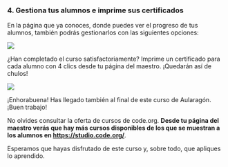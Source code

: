 
### 4. Gestiona tus alumnos e imprime sus certificados

En la página que ya conoces, donde puedes ver el progreso de tus alumnos, también podrás gestionarlos con las siguientes opciones:


![](http://moodle.catedu.es/pluginfile.php/1618/mod_book/chapter/11/Gestionar%20alumnos%20code.org.png)

¿Han completado el curso satisfactoriamente? Imprime un certificado para cada alumno con 4 clics desde tu página del maestro. ¡Quedarán así de chulos!


![](http://moodle.catedu.es/pluginfile.php/1618/mod_book/chapter/11/Certificado%20de%20code.org.png)

¡Enhorabuena! Has llegado también al final de este curso de Aularagón. ¡Buen trabajo!

No olvides consultar la oferta de cursos de code.org. **Desde tu página del maestro verás que hay más cursos disponibles de los que se muestran a los alumnos en https://studio.code.org/**.

Esperamos que hayas disfrutado de este curso y, sobre todo, que apliques lo aprendido.
